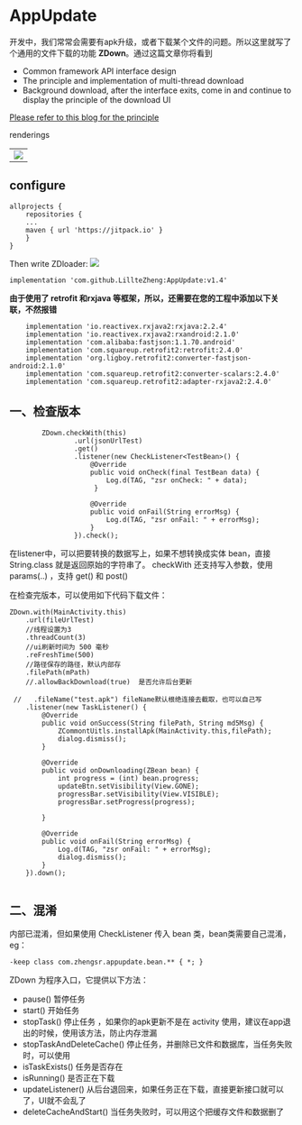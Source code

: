 # AppUpdate

开发中，我们常常会需要有apk升级，或者下载某个文件的问题。所以这里就写了个通用的文件下载的功能 **ZDown**。通过这篇文章你将看到
 - Common framework API interface design
 - The principle and implementation of multi-thread download
 - Background download, after the interface exits, come in and continue to display the principle of the download UI

[Please refer to this blog for the principle](https://blog.csdn.net/u011418943/article/details/85760069)



renderings
<table  align="center">

  <tr>
    <td><a href="url"><img src="https://github.com/LillteZheng/AppUpdate/blob/master/gif/update.gif" ></a></td>
  </tr>

</table>

## configure
```
allprojects {
    repositories {
    ...
    maven { url 'https://jitpack.io' }
    }
}
```
Then write ZDloader:
[![](https://jitpack.io/v/LillteZheng/AppUpdate.svg)](https://jitpack.io/#LillteZheng/AppUpdate)
```
implementation 'com.github.LillteZheng:AppUpdate:v1.4'
```

**由于使用了 retrofit 和rxjava 等框架，所以，还需要在您的工程中添加以下关联，不然报错**

```
    implementation 'io.reactivex.rxjava2:rxjava:2.2.4'
    implementation 'io.reactivex.rxjava2:rxandroid:2.1.0'
    implementation 'com.alibaba:fastjson:1.1.70.android'
    implementation 'com.squareup.retrofit2:retrofit:2.4.0'
    implementation 'org.ligboy.retrofit2:converter-fastjson-android:2.1.0'
    implementation 'com.squareup.retrofit2:converter-scalars:2.4.0'
    implementation 'com.squareup.retrofit2:adapter-rxjava2:2.4.0'
```

## 一、检查版本

```
        ZDown.checkWith(this)
                .url(jsonUrlTest)
                .get()
                .listener(new CheckListener<TestBean>() {
                    @Override
                    public void onCheck(final TestBean data) {
                        Log.d(TAG, "zsr onCheck: " + data);
                     }

                    @Override
                    public void onFail(String errorMsg) {
                        Log.d(TAG, "zsr onFail: " + errorMsg);
                    }
                }).check();

```

在listener中，可以把要转换的数据写上，如果不想转换成实体 bean，直接 String.class 就是返回原始的字符串了。
checkWith 还支持写入参数，使用 params(..) ，支持 get() 和 post()


在检查完版本，可以使用如下代码下载文件：


```
ZDown.with(MainActivity.this)
    .url(fileUrlTest)
    //线程设置为3
    .threadCount(3)
    //ui刷新时间为 500 毫秒
    .reFreshTime(500)
    //路径保存的路径，默认内部存
    .filePath(mPath)
    //.allowBackDownload(true)  是否允许后台更新

 //   .fileName("test.apk") fileName默认根绝连接去截取，也可以自己写
    .listener(new TaskListener() {
        @Override
        public void onSuccess(String filePath, String md5Msg) {
            ZCommontUitls.installApk(MainActivity.this,filePath);
            dialog.dismiss();
        }

        @Override
        public void onDownloading(ZBean bean) {
            int progress = (int) bean.progress;
            updateBtn.setVisibility(View.GONE);
            progressBar.setVisibility(View.VISIBLE);
            progressBar.setProgress(progress);

        }

        @Override
        public void onFail(String errorMsg) {
            Log.d(TAG, "zsr onFail: " + errorMsg);
            dialog.dismiss();
        }
    }).down();
    
```

## 二、混淆
内部已混淆，但如果使用 CheckListener 传入 bean 类，bean类需要自己混淆，eg：
```
-keep class com.zhengsr.appupdate.bean.** { *; }
```

ZDown 为程序入口，它提供以下方法：

- pause() 暂停任务
- start() 开始任务
- stopTask() 停止任务 ，如果你的apk更新不是在 activity 使用，建议在app退出的时候，使用该方法，防止内存泄漏
- stopTaskAndDeleteCache() 停止任务，并删除已文件和数据库，当任务失败时，可以使用
- isTaskExists() 任务是否存在
- isRunning() 是否正在下载
- updateListener() 从后台退回来，如果任务正在下载，直接更新接口就可以了，UI就不会乱了
- deleteCacheAndStart() 当任务失败时，可以用这个把缓存文件和数据删了




